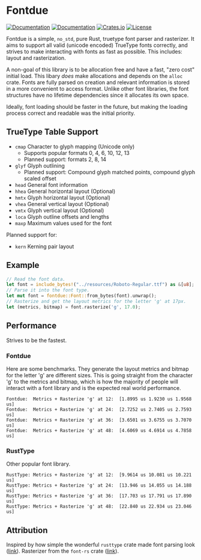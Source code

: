 # Fontdue

[![Documentation](https://travis-ci.org/mooman219/fontdue.svg?branch=master)](https://travis-ci.org/mooman219/fontdue)
[![Documentation](https://docs.rs/fontdue/badge.svg)](https://docs.rs/fontdue)
[![Crates.io](https://img.shields.io/crates/v/fontdue.svg)](https://crates.io/crates/fontdue)
[![License](https://img.shields.io/crates/l/fontdue.svg)](https://github.com/mooman219/fontdue/blob/master/LICENSE)

Fontdue is a simple, `no_std`, pure Rust, truetype font parser and rasterizer. It aims to support all valid (unicode encoded) TrueType fonts correctly, and strives to make interacting with fonts as fast as possible. This includes: layout and rasterization.

A non-goal of this library is to be allocation free and have a fast, "zero cost" initial load. This libary _does_ make allocations and depends on the `alloc` crate. Fonts are fully parsed on creation and relevant information is stored in a more convenient to access format. Unlike other font libraries, the font structures have no lifetime dependencies since it allocates its own space.

Ideally, font loading should be faster in the future, but making the loading process correct and readable was the initial priority.

## TrueType Table Support
- `cmap` Character to glyph mapping (Unicode only)
  - Supports popular formats 0, 4, 6, 10, 12, 13
  - Planned support: formats 2, 8, 14
- `glyf` Glyph outlining
  - Planned support: Compound glyph matched points, compound glyph scaled offset
- `head` General font information
- `hhea` General horizontal layout (Optional)
- `hmtx` Glyph horizontal layout (Optional)
- `vhea` General vertical layout (Optional)
- `vmtx` Glyph vertical layout (Optional)
- `loca` Glyph outline offsets and lengths
- `maxp` Maximum values used for the font

Planned support for:
- `kern` Kerning pair layout

## Example

```rust
// Read the font data.
let font = include_bytes!("../resources/Roboto-Regular.ttf") as &[u8];
// Parse it into the font type.
let mut font = fontdue::Font::from_bytes(font).unwrap();
// Rasterize and get the layout metrics for the letter 'g' at 17px.
let (metrics, bitmap) = font.rasterize('g', 17.0);
```

## Performance

Strives to be the fastest.

### Fontdue

Here are some benchmarks. They generate the layout metrics and bitmap for the letter 'g' are different sizes. This is going straight from the character 'g' to the metrics and bitmap, which is how the majority of people will interact with a font library and is the expected real world performance.

```
Fontdue:  Metrics + Rasterize 'g' at 12:  [1.8995 us 1.9230 us 1.9568 us]
Fontdue:  Metrics + Rasterize 'g' at 24:  [2.7252 us 2.7405 us 2.7593 us]
Fontdue:  Metrics + Rasterize 'g' at 36:  [3.6501 us 3.6755 us 3.7070 us]
Fontdue:  Metrics + Rasterize 'g' at 48:  [4.6069 us 4.6914 us 4.7858 us]
```

### RustType

Other popular font library.

```
RustType: Metrics + Rasterize 'g' at 12:  [9.9614 us 10.081 us 10.221 us]
RustType: Metrics + Rasterize 'g' at 24:  [13.946 us 14.055 us 14.188 us]
RustType: Metrics + Rasterize 'g' at 36:  [17.703 us 17.791 us 17.890 us]
RustType: Metrics + Rasterize 'g' at 48:  [22.840 us 22.934 us 23.046 us]
```

## Attribution

Inspired by how simple the wonderful `rusttype` crate made font parsing look ([link](https://gitlab.redox-os.org/redox-os/rusttype)). Rasterizer from the `font-rs` crate ([link](https://github.com/raphlinus/font-rs)).
